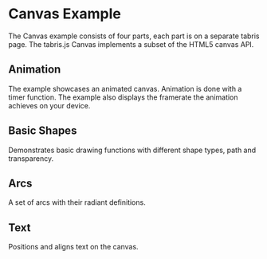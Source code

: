 # Canvas Example
The Canvas example consists of four parts, each part is on a separate tabris page. The tabris.js Canvas implements a subset of the HTML5 canvas API.

## Animation
The example showcases an animated canvas. Animation is done with a timer function. The example also displays the framerate the animation achieves on your device.

## Basic Shapes
Demonstrates basic drawing functions with different shape types, path and transparency.

## Arcs
A set of arcs with their radiant definitions.

## Text
Positions and aligns text on the canvas.

